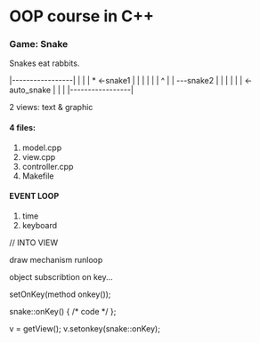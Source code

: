 # OOP course in C++

### Game: Snake

Snakes eat rabbits. 

|-----------------|
|                 |
| *  <-snake1     |
|                 |
|                 |
|   ^             |
|   ---snake2     |
|                 |
|                 |
| <-auto_snake    |
|                 |
|-----------------|

2 views: text & graphic

#### 4 files:

1. model.cpp
2. view.cpp
3. controller.cpp
4. Makefile

#### EVENT LOOP

1. time
2. keyboard

// INTO VIEW

draw mechanism
runloop

object subscribtion on key... 

setOnKey(method onkey());

snake::onKey() { /* code */ };

v = getView();
v.setonkey(snake::onKey);
